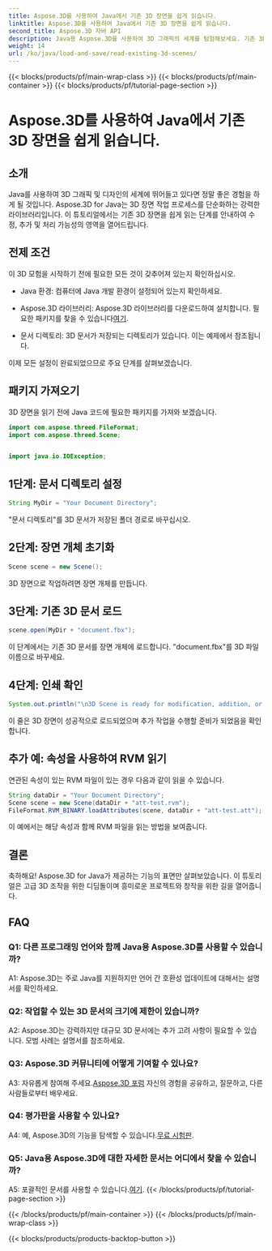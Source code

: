 ```yaml
---
title: Aspose.3D를 사용하여 Java에서 기존 3D 장면을 쉽게 읽습니다.
linktitle: Aspose.3D를 사용하여 Java에서 기존 3D 장면을 쉽게 읽습니다.
second_title: Aspose.3D 자바 API
description: Java용 Aspose.3D를 사용하여 3D 그래픽의 세계를 탐험해보세요. 기존 3D 장면을 쉽게 읽고 조작할 수 있습니다.
weight: 14
url: /ko/java/load-and-save/read-existing-3d-scenes/
---
```


{{< blocks/products/pf/main-wrap-class >}}
{{< blocks/products/pf/main-container >}}
{{< blocks/products/pf/tutorial-page-section >}}

# Aspose.3D를 사용하여 Java에서 기존 3D 장면을 쉽게 읽습니다.

## 소개

Java를 사용하여 3D 그래픽 및 디자인의 세계에 뛰어들고 있다면 정말 좋은 경험을 하게 될 것입니다. Aspose.3D for Java는 3D 장면 작업 프로세스를 단순화하는 강력한 라이브러리입니다. 이 튜토리얼에서는 기존 3D 장면을 쉽게 읽는 단계를 안내하여 수정, 추가 및 처리 가능성의 영역을 열어드립니다.

## 전제 조건

이 3D 모험을 시작하기 전에 필요한 모든 것이 갖추어져 있는지 확인하십시오.

- Java 환경: 컴퓨터에 Java 개발 환경이 설정되어 있는지 확인하세요.

-  Aspose.3D 라이브러리: Aspose.3D 라이브러리를 다운로드하여 설치합니다. 필요한 패키지를 찾을 수 있습니다[여기](https://releases.aspose.com/3d/java/).

- 문서 디렉토리: 3D 문서가 저장되는 디렉토리가 있습니다. 이는 예제에서 참조됩니다.

이제 모든 설정이 완료되었으므로 주요 단계를 살펴보겠습니다.

## 패키지 가져오기

3D 장면을 읽기 전에 Java 코드에 필요한 패키지를 가져와 보겠습니다.

```java
import com.aspose.threed.FileFormat;
import com.aspose.threed.Scene;


import java.io.IOException;
```

## 1단계: 문서 디렉토리 설정

```java
String MyDir = "Your Document Directory";
```

"문서 디렉토리"를 3D 문서가 저장된 폴더 경로로 바꾸십시오.

## 2단계: 장면 개체 초기화

```java
Scene scene = new Scene();
```

3D 장면으로 작업하려면 장면 개체를 만듭니다.

## 3단계: 기존 3D 문서 로드

```java
scene.open(MyDir + "document.fbx");
```

이 단계에서는 기존 3D 문서를 장면 개체에 로드합니다. "document.fbx"를 3D 파일 이름으로 바꾸세요.

## 4단계: 인쇄 확인

```java
System.out.println("\n3D Scene is ready for modification, addition, or processing purposes.");
```

이 줄은 3D 장면이 성공적으로 로드되었으며 추가 작업을 수행할 준비가 되었음을 확인합니다.

## 추가 예: 속성을 사용하여 RVM 읽기

연관된 속성이 있는 RVM 파일이 있는 경우 다음과 같이 읽을 수 있습니다.

```java
String dataDir = "Your Document Directory";
Scene scene = new Scene(dataDir + "att-test.rvm");
FileFormat.RVM_BINARY.loadAttributes(scene, dataDir + "att-test.att");
```

이 예에서는 해당 속성과 함께 RVM 파일을 읽는 방법을 보여줍니다.

## 결론

축하해요! Aspose.3D for Java가 제공하는 기능의 표면만 살펴보았습니다. 이 튜토리얼은 고급 3D 조작을 위한 디딤돌이며 흥미로운 프로젝트와 창작을 위한 길을 열어줍니다.

## FAQ

### Q1: 다른 프로그래밍 언어와 함께 Java용 Aspose.3D를 사용할 수 있습니까?

A1: Aspose.3D는 주로 Java를 지원하지만 언어 간 호환성 업데이트에 대해서는 설명서를 확인하세요.

### Q2: 작업할 수 있는 3D 문서의 크기에 제한이 있습니까?

A2: Aspose.3D는 강력하지만 대규모 3D 문서에는 추가 고려 사항이 필요할 수 있습니다. 모범 사례는 설명서를 참조하세요.

### Q3: Aspose.3D 커뮤니티에 어떻게 기여할 수 있나요?

 A3: 자유롭게 참여해 주세요.[Aspose.3D 포럼](https://forum.aspose.com/c/3d/18) 자신의 경험을 공유하고, 질문하고, 다른 사람들로부터 배우세요.

### Q4: 평가판을 사용할 수 있나요?

 A4: 예, Aspose.3D의 기능을 탐색할 수 있습니다.[무료 시험판](https://releases.aspose.com/).

### Q5: Java용 Aspose.3D에 대한 자세한 문서는 어디에서 찾을 수 있습니까?

A5: 포괄적인 문서를 사용할 수 있습니다.[여기](https://reference.aspose.com/3d/java/).
{{< /blocks/products/pf/tutorial-page-section >}}

{{< /blocks/products/pf/main-container >}}
{{< /blocks/products/pf/main-wrap-class >}}

{{< blocks/products/products-backtop-button >}}
